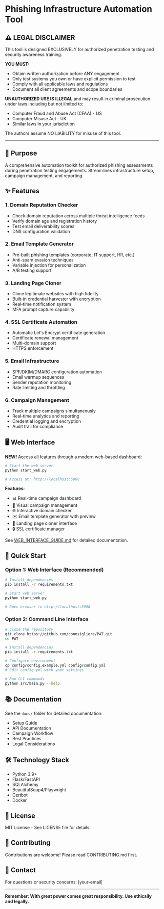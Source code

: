 # Phishing Infrastructure Automation Tool

## ⚠️ LEGAL DISCLAIMER

This tool is designed EXCLUSIVELY for authorized penetration testing and security awareness training.

**YOU MUST:**
- Obtain written authorization before ANY engagement
- Only test systems you own or have explicit permission to test
- Comply with all applicable laws and regulations
- Document all client agreements and scope boundaries

**UNAUTHORIZED USE IS ILLEGAL** and may result in criminal prosecution under laws including but not limited to:
- Computer Fraud and Abuse Act (CFAA) - US
- Computer Misuse Act - UK
- Similar laws in your jurisdiction

The authors assume NO LIABILITY for misuse of this tool.

---

## 🎯 Purpose

A comprehensive automation toolkit for authorized phishing assessments during penetration testing engagements. Streamlines infrastructure setup, campaign management, and reporting.

## ✨ Features

### 1. Domain Reputation Checker
- Check domain reputation across multiple threat intelligence feeds
- Verify domain age and registration history
- Test email deliverability scores
- DNS configuration validation

### 2. Email Template Generator
- Pre-built phishing templates (corporate, IT support, HR, etc.)
- Anti-spam evasion techniques
- Variable injection for personalization
- A/B testing support

### 3. Landing Page Cloner
- Clone legitimate websites with high fidelity
- Built-in credential harvester with encryption
- Real-time notification system
- MFA prompt capture capability

### 4. SSL Certificate Automation
- Automatic Let's Encrypt certificate generation
- Certificate renewal management
- Multi-domain support
- HTTPS enforcement

### 5. Email Infrastructure
- SPF/DKIM/DMARC configuration automation
- Email warmup sequences
- Sender reputation monitoring
- Rate limiting and throttling

### 6. Campaign Management
- Track multiple campaigns simultaneously
- Real-time analytics and reporting
- Credential logging and encryption
- Audit trail for compliance

## 🖥️ Web Interface

**NEW!** Access all features through a modern web-based dashboard:

```bash
# Start the web server
python start_web.py

# Access at: http://localhost:5000
```

**Features:**
- 📊 Real-time campaign dashboard
- 🎯 Visual campaign management
- 🌐 Interactive domain checker
- ✉️ Email template generator with preview
- 📄 Landing page cloner interface
- 🔒 SSL certificate manager

See [WEB_INTERFACE_GUIDE.md](WEB_INTERFACE_GUIDE.md) for detailed documentation.

## 🚀 Quick Start

### Option 1: Web Interface (Recommended)

```bash
# Install dependencies
pip install -r requirements.txt

# Start web server
python start_web.py

# Open browser to http://localhost:5000
```

### Option 2: Command Line Interface

```bash
# Clone the repository
git clone https://github.com/connsigliere/PAT.git
cd PAT

# Install dependencies
pip install -r requirements.txt

# Configure environment
cp config/config.example.yml config/config.yml
# Edit config.yml with your settings

# Run CLI commands
python src/main.py --help
```

## 📚 Documentation

See the `docs/` folder for detailed documentation:
- Setup Guide
- API Documentation
- Campaign Workflow
- Best Practices
- Legal Considerations

## 🛠️ Technology Stack

- Python 3.9+
- Flask/FastAPI
- SQLAlchemy
- BeautifulSoup4/Playwright
- Certbot
- Docker

## 📝 License

MIT License - See LICENSE file for details

## 🤝 Contributing

Contributions are welcome! Please read CONTRIBUTING.md first.

## 📧 Contact

For questions or security concerns: [your-email]

---

**Remember: With great power comes great responsibility. Use ethically and legally.**
